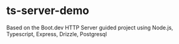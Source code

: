 # ts-server-demo

Based on the Boot.dev HTTP Server guided project using Node.js, Typescript, Express, Drizzle, Postgresql
